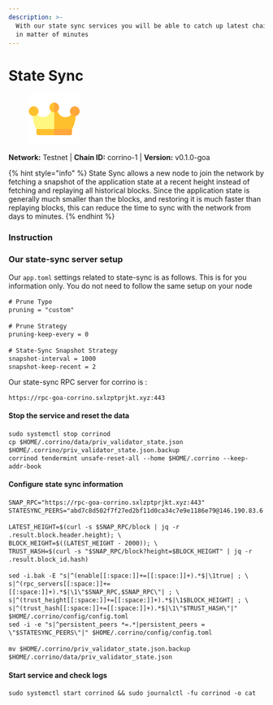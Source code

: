 ```yaml
---
description: >-
  With our state sync services you will be able to catch up latest chain block
  in matter of minutes
---
```


# State Sync

<figure><img src="../../../.gitbook/assets/corrino.png" alt=""><figcaption></figcaption></figure>

**Network:** Testnet | **Chain ID:** corrino-1 | **Version:** v0.1.0-goa

{% hint style="info" %}
State Sync allows a new node to join the network by fetching a snapshot of the application state at a recent height instead of fetching and replaying all historical blocks. Since the application state is generally much smaller than the blocks, and restoring it is much faster than replaying blocks, this can reduce the time to sync with the network from days to minutes.
{% endhint %}

### Instruction

### **Our state-sync server setup**
Our `app.toml` settings related to state-sync is as follows. This is for you information only. You do not need to follow the same setup on your node

```
# Prune Type
pruning = "custom"

# Prune Strategy
pruning-keep-every = 0

# State-Sync Snapshot Strategy
snapshot-interval = 1000
snapshot-keep-recent = 2
```

Our state-sync RPC server for corrino is :
```
https://rpc-goa-corrino.sxlzptprjkt.xyz:443
```

#### **Stop the service and reset the data**

```
sudo systemctl stop corrinod
cp $HOME/.corrino/data/priv_validator_state.json $HOME/.corrino/priv_validator_state.json.backup
corrinod tendermint unsafe-reset-all --home $HOME/.corrino --keep-addr-book
```

#### **Configure state sync information**

```
SNAP_RPC="https://rpc-goa-corrino.sxlzptprjkt.xyz:443"
STATESYNC_PEERS="abd7c8d502f7f27ed2bf11d0ca34c7e9e1186e79@146.190.83.6:03656"

LATEST_HEIGHT=$(curl -s $SNAP_RPC/block | jq -r .result.block.header.height); \
BLOCK_HEIGHT=$((LATEST_HEIGHT - 2000)); \
TRUST_HASH=$(curl -s "$SNAP_RPC/block?height=$BLOCK_HEIGHT" | jq -r .result.block_id.hash)

sed -i.bak -E "s|^(enable[[:space:]]+=[[:space:]]+).*$|\1true| ; \
s|^(rpc_servers[[:space:]]+=[[:space:]]+).*$|\1\"$SNAP_RPC,$SNAP_RPC\"| ; \
s|^(trust_height[[:space:]]+=[[:space:]]+).*$|\1$BLOCK_HEIGHT| ; \
s|^(trust_hash[[:space:]]+=[[:space:]]+).*$|\1\"$TRUST_HASH\"|" $HOME/.corrino/config/config.toml
sed -i -e "s|^persistent_peers *=.*|persistent_peers = \"$STATESYNC_PEERS\"|" $HOME/.corrino/config/config.toml

mv $HOME/.corrino/priv_validator_state.json.backup $HOME/.corrino/data/priv_validator_state.json
```

#### **Start service and check logs**

```
sudo systemctl start corrinod && sudo journalctl -fu corrinod -o cat
```
